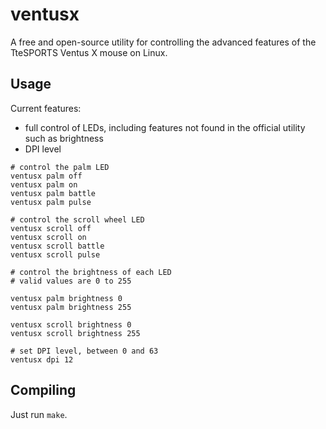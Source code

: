 # ventusx

A free and open-source utility for controlling the advanced features of
the TteSPORTS Ventus X mouse on Linux.

## Usage

Current features:

 - full control of LEDs, including features not found in the official
   utility such as brightness
 - DPI level

```
# control the palm LED
ventusx palm off
ventusx palm on
ventusx palm battle
ventusx palm pulse

# control the scroll wheel LED
ventusx scroll off
ventusx scroll on
ventusx scroll battle
ventusx scroll pulse

# control the brightness of each LED
# valid values are 0 to 255

ventusx palm brightness 0
ventusx palm brightness 255

ventusx scroll brightness 0
ventusx scroll brightness 255

# set DPI level, between 0 and 63
ventusx dpi 12
```

## Compiling

Just run `make`.


